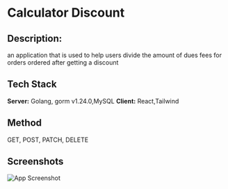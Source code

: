 
# Calculator Discount


## Description:

an application that is used to help users divide the amount of dues fees for orders ordered after getting a discount

## Tech Stack

**Server:** Golang, gorm v1.24.0,MySQL
**Client:** React,Tailwind


## Method
GET, POST, PATCH, DELETE

## Screenshots

![App Screenshot](https://i.ibb.co/vkHjRnx/Whats-App-Image-2022-10-23-at-14-25-06.jpg" )

